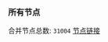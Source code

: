 ### 所有节点
合并节点总数: `31004`
[节点链接](https://github.com/qjlxg/586/raw/refs/heads/master/sub/sub_merge_base64.txt)


